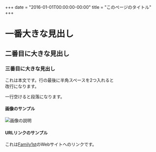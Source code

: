 +++
date = "2016-01-01T00:00:00-00:00"
title = "このページのタイトル"
+++

# 一番大きな見出し

## 二番目に大きな見出し

### 三番目に大きな見出し

これは本文です。行の最後に半角スペースを2つ入れると  
改行になります。

一行空けると段落になります。

#### 画像のサンプル

![画像の説明](https://pbs.twimg.com/profile_images/558109954561679360/j1f9DiJi.jpeg)

#### URLリンクのサンプル

これは[Family1st](https://family1st.jp)のWebサイトへのリンクです。
